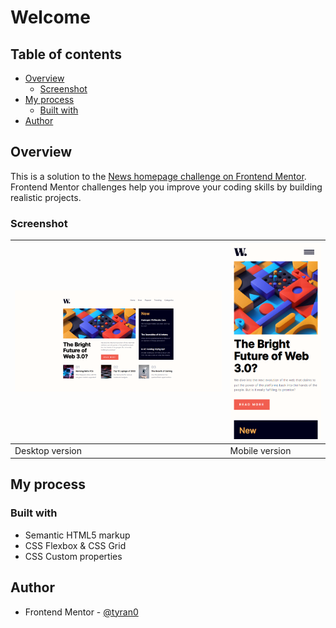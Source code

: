 # Welcome

## Table of contents

- [Overview](#overview)
  - [Screenshot](#screenshot)
- [My process](#my-process)
  - [Built with](#built-with)
  <!-- - [What I learned](#what-i-learned) -->
  <!-- - [Continued development](#continued-development) -->
  <!-- - [Useful resources](#useful-resources) -->
- [Author](#author)

## Overview

This is a solution to the [News homepage challenge on Frontend Mentor](https://www.frontendmentor.io/challenges/news-homepage-H6SWTa1MFl). Frontend Mentor challenges help you improve your coding skills by building realistic projects. 

### Screenshot

| ![](./screenshots/desktop.png) | ![](./screenshots/mobile.png) |
| ------------------------------ | ----------------------------- |
| Desktop version                | Mobile version                |

## My process

### Built with

- Semantic HTML5 markup
- CSS Flexbox & CSS Grid
- CSS Custom properties

<!-- ### What I learned -->

<!-- ### Continued development -->

<!-- ### Useful resources -->

## Author

- Frontend Mentor - [@tyran0](https://www.frontendmentor.io/profile/tyran0)
